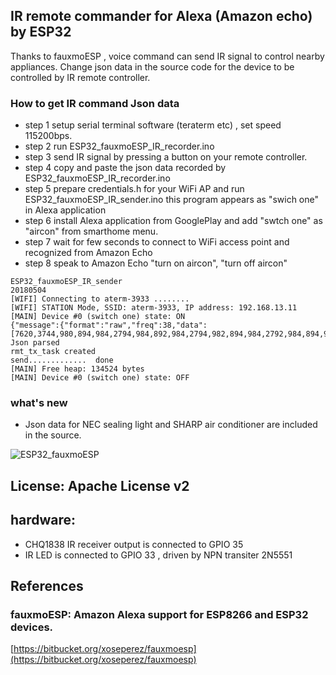## IR remote commander for Alexa (Amazon echo) by ESP32
 Thanks to fauxmoESP , voice command can send IR signal to control nearby appliances.
 Change json data in the source code for the device to be controlled by IR remote controller.
 
### How to get IR command Json data 
- step 1 setup serial terminal software (teraterm etc) , set speed 115200bps.
- step 2 run ESP32_fauxmoESP_IR_recorder.ino
- step 3 send IR signal by pressing a button on your remote controller.
- step 4 copy and paste the json data recorded by ESP32_fauxmoESP_IR_recorder.ino
- step 5 prepare credentials.h for your WiFi AP and run ESP32_fauxmoESP_IR_sender.ino 
         this program appears as "swich one" in Alexa application
- step 6 install Alexa application from GooglePlay and add "swtch one" as "aircon" from smarthome menu.
- step 7 wait for few seconds to connect to WiFi access point and recognized from Amazon Echo
- step 8 speak to Amazon Echo "turn on aircon", "turn off aircon"

```
ESP32_fauxmoESP_IR_sender
20180504
[WIFI] Connecting to aterm-3933 ........
[WIFI] STATION Mode, SSID: aterm-3933, IP address: 192.168.13.11
[MAIN] Device #0 (switch one) state: ON
{"message":{"format":"raw","freq":38,"data":[7620,3744,980,894,984,2794,984,892,984,2794,982,894,984,2792,984,894,984,2792,984,894,984,2794,982,894,984,2794,982,2792,982,894,986,2792,982,894,986,2794,980,2792,982,2794,982,2794,982,894,984,894,984,2794,982,2792,982,894,986,894,984,894,984,894,986,2790,984,894,984,894,984,896,984,2794,982,2792,984,2790,984,894,984,894,984,894,984,894,986,894,984,2792,984,894,984,894,984,894,984,2794,984,892,984,894,986,892,984,896,984,2794,982,894,984,894,984,894,986,2786,986,894,984,894,986,894,984,894,984,894,986,892,986,894,984,894,986,892,984,894,986,892,986,894,984,894,984,2794,982,894,986,892,986,892,986,894,984,894,986,892,986,894,984,894,984,894,984,894,986,892,986,2792,984,894,982,896,984,894,984,894,984,896,984,894,984,894,984,894,984,896,986,892,984,2792,984,894,984,2792,984,2790,984,2792,984,2794,982,2790,984,894,986,892,986,894,984,894,984,894,984,894,984,896,984,0]},"hostname":"IRKitD2A4","deviceid":"XXXXXXXX"}
Json parsed
rmt_tx_task created
send.............  done
[MAIN] Free heap: 134524 bytes
[MAIN] Device #0 (switch one) state: OFF
```

### what's new
- Json data for NEC sealing light and SHARP air conditioner are included in the source.

![ESP32_fauxmoESP](https://github.com/coniferconifer/ESP32_fauxmoESP_IR/blob/master/fauxmoESP.jpg)

## License: Apache License v2

## hardware: 
- CHQ1838 IR receiver output is connected to GPIO 35
- IR LED is connected to GPIO 33 , driven by NPN transiter 2N5551
  
## References

### fauxmoESP: Amazon Alexa support for ESP8266 and ESP32 devices.  
  [https://bitbucket.org/xoseperez/fauxmoesp](https://bitbucket.org/xoseperez/fauxmoesp)
